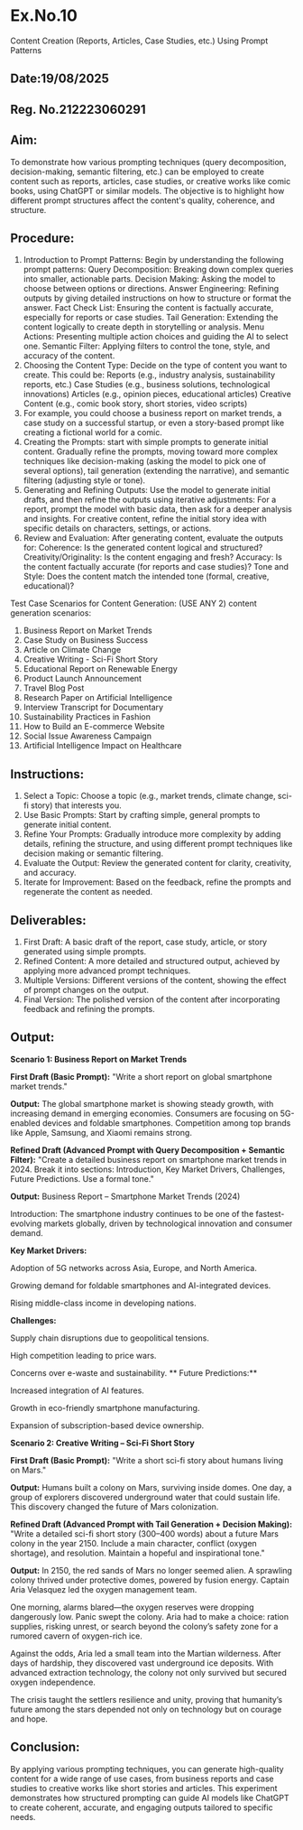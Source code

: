 # Ex.No.10
Content Creation (Reports, Articles, Case Studies, etc.) Using Prompt Patterns

## Date:19/08/2025
## Reg. No.212223060291

## Aim:
To demonstrate how various prompting techniques (query decomposition, decision-making, semantic filtering, etc.) can be employed to create content such as reports, articles, case studies, or creative works like comic books, using ChatGPT or similar models. The objective is to highlight how different prompt structures affect the content's quality, coherence, and structure.

## Procedure:
1.	Introduction to Prompt Patterns: Begin by understanding the following prompt patterns:
    Query Decomposition: Breaking down complex queries into smaller, actionable parts.
    Decision Making: Asking the model to choose between options or directions.
    Answer Engineering: Refining outputs by giving detailed instructions on how to structure or format the answer.
  	Fact Check List: Ensuring the content is factually accurate, especially for reports or case studies.
    Tail Generation: Extending the content logically to create depth in storytelling or analysis.
    Menu Actions: Presenting multiple action choices and guiding the AI to select one.
    Semantic Filter: Applying filters to control the tone, style, and accuracy of the content.
3.	Choosing the Content Type: Decide on the type of content you want to create. This could be:
    Reports (e.g., industry analysis, sustainability reports, etc.)
    Case Studies (e.g., business solutions, technological innovations)
    Articles (e.g., opinion pieces, educational articles)
    Creative Content (e.g., comic book story, short stories, video scripts)
4.	For example, you could choose a business report on market trends, a case study on a successful startup, or even a story-based prompt like creating a fictional world for a comic.
5.	Creating the Prompts:
    start with simple prompts to generate initial content.
    Gradually refine the prompts, moving toward more complex techniques like decision-making (asking the model to pick one of several options), tail generation (extending the narrative), and semantic filtering (adjusting style or tone).
6.	Generating and Refining Outputs: Use the model to generate initial drafts, and then refine the outputs using iterative adjustments:
    For a report, prompt the model with basic data, then ask for a deeper analysis and insights.
    For creative content, refine the initial story idea with specific details on characters, settings, or actions.
7.	Review and Evaluation: After generating content, evaluate the outputs for:
   	Coherence: Is the generated content logical and structured?
    Creativity/Originality: Is the content engaging and fresh?
    Accuracy: Is the content factually accurate (for reports and case studies)?
    Tone and Style: Does the content match the intended tone (formal, creative, educational)?

Test Case Scenarios for Content Generation: (USE ANY 2)
content generation scenarios:
1.	Business Report on Market Trends
2.	Case Study on Business Success
3.	Article on Climate Change
4.	Creative Writing - Sci-Fi Short Story
5.	Educational Report on Renewable Energy
6.	Product Launch Announcement
7.	Travel Blog Post
8.	Research Paper on Artificial Intelligence
9.	Interview Transcript for Documentary
10.	Sustainability Practices in Fashion
11.	How to Build an E-commerce Website
12.	Social Issue Awareness Campaign
13.	Artificial Intelligence Impact on Healthcare
## Instructions:
1.	Select a Topic: Choose a topic (e.g., market trends, climate change, sci-fi story) that interests you.
2.	Use Basic Prompts: Start by crafting simple, general prompts to generate initial content.
3.	Refine Your Prompts: Gradually introduce more complexity by adding details, refining the structure, and using different prompt techniques like decision making or semantic filtering.
4.	Evaluate the Output: Review the generated content for clarity, creativity, and accuracy.
5.	Iterate for Improvement: Based on the feedback, refine the prompts and regenerate the content as needed.

## Deliverables:
1.	First Draft: A basic draft of the report, case study, article, or story generated using simple prompts.
2.	Refined Content: A more detailed and structured output, achieved by applying more advanced prompt techniques.
3.	Multiple Versions: Different versions of the content, showing the effect of prompt changes on the output.
4.	Final Version: The polished version of the content after incorporating feedback and refining the prompts.
   
## Output:

**Scenario 1: Business Report on Market Trends**

**First Draft (Basic Prompt):**
"Write a short report on global smartphone market trends."

**Output:**
The global smartphone market is showing steady growth, with increasing demand in emerging economies. Consumers are focusing on 5G-enabled devices and foldable smartphones. Competition among top brands like Apple, Samsung, and Xiaomi remains strong.

**Refined Draft (Advanced Prompt with Query Decomposition + Semantic Filter):**
"Create a detailed business report on smartphone market trends in 2024. Break it into sections: Introduction, Key Market Drivers, Challenges, Future Predictions. Use a formal tone."

**Output:**
Business Report – Smartphone Market Trends (2024)

Introduction: The smartphone industry continues to be one of the fastest-evolving markets globally, driven by technological innovation and consumer demand.

**Key Market Drivers:**

Adoption of 5G networks across Asia, Europe, and North America.

Growing demand for foldable smartphones and AI-integrated devices.

Rising middle-class income in developing nations.

**Challenges:**

Supply chain disruptions due to geopolitical tensions.

High competition leading to price wars.

Concerns over e-waste and sustainability.
**
Future Predictions:**

Increased integration of AI features.

Growth in eco-friendly smartphone manufacturing.

Expansion of subscription-based device ownership.

**Scenario 2: Creative Writing – Sci-Fi Short Story**

**First Draft (Basic Prompt):**
"Write a short sci-fi story about humans living on Mars."

**Output:**
Humans built a colony on Mars, surviving inside domes. One day, a group of explorers discovered underground water that could sustain life. This discovery changed the future of Mars colonization.

**Refined Draft (Advanced Prompt with Tail Generation + Decision Making):**
"Write a detailed sci-fi short story (300–400 words) about a future Mars colony in the year 2150. Include a main character, conflict (oxygen shortage), and resolution. Maintain a hopeful and inspirational tone."

**Output:**
In 2150, the red sands of Mars no longer seemed alien. A sprawling colony thrived under protective domes, powered by fusion energy. Captain Aria Velasquez led the oxygen management team.

One morning, alarms blared—the oxygen reserves were dropping dangerously low. Panic swept the colony. Aria had to make a choice: ration supplies, risking unrest, or search beyond the colony’s safety zone for a rumored cavern of oxygen-rich ice.

Against the odds, Aria led a small team into the Martian wilderness. After days of hardship, they discovered vast underground ice deposits. With advanced extraction technology, the colony not only survived but secured oxygen independence.

The crisis taught the settlers resilience and unity, proving that humanity’s future among the stars depended not only on technology but on courage and hope.

## Conclusion:
By applying various prompting techniques, you can generate high-quality content for a wide range of use cases, from business reports and case studies to creative works like short stories and articles. This experiment demonstrates how structured prompting can guide AI models like ChatGPT to create coherent, accurate, and engaging outputs tailored to specific needs.
